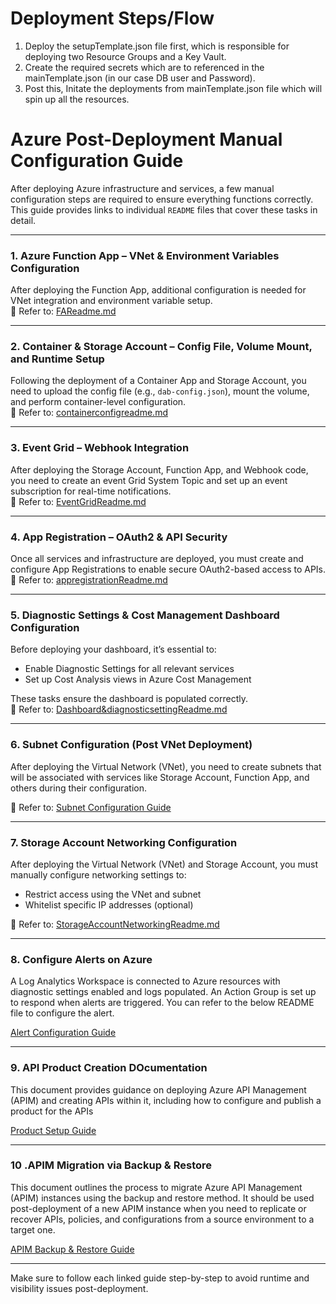 # Deployment Steps/Flow
1. Deploy the setupTemplate.json file first, which is responsible for deploying two Resource Groups and a Key Vault.
2. Create the required secrets which are to referenced in the mainTemplate.json (in our case DB user and Password).
3. Post this, Initate the deployments from mainTemplate.json file which will spin up all the resources.

#  Azure Post-Deployment Manual Configuration Guide

After deploying Azure infrastructure and services, a few manual configuration steps are required to ensure everything functions correctly. This guide provides links to individual `README` files that cover these tasks in detail.

---

### 1. Azure Function App – VNet & Environment Variables Configuration

After deploying the Function App, additional configuration is needed for VNet integration and environment variable setup.  
📄 Refer to: [FAReadme.md](./ReadmeFile/FAReadme.md)

---

### 2. Container & Storage Account – Config File, Volume Mount, and Runtime Setup

Following the deployment of a Container App and Storage Account, you need to upload the config file (e.g., `dab-config.json`), mount the volume, and perform container-level configuration.  
📄 Refer to: [containerconfigreadme.md](./ReadmeFile/containerconfigreadme.md)

---

### 3. Event Grid – Webhook Integration

After deploying the Storage Account, Function App, and Webhook code, you need to create an event Grid System Topic and set up an event subscription for real-time notifications.  
📄 Refer to: [EventGridReadme.md](./ReadmeFile/EventGridReadme.md)

---

### 4. App Registration – OAuth2 & API Security

Once all services and infrastructure are deployed, you must create and configure App Registrations to enable secure OAuth2-based access to APIs.  
📄 Refer to: [appregistrationReadme.md](./ReadmeFile/appregistrationReadme.md)

---

### 5. Diagnostic Settings & Cost Management Dashboard Configuration

Before deploying your dashboard, it’s essential to:

- Enable Diagnostic Settings for all relevant services
- Set up Cost Analysis views in Azure Cost Management

These tasks ensure the dashboard is populated correctly.  
📄 Refer to: [Dashboard&diagnosticsettingReadme.md](./ReadmeFile/Dashboard%26diagnosticsettingReadme.md)

---

### 6.  Subnet Configuration (Post VNet Deployment)

After deploying the Virtual Network (VNet), you need to create subnets that will be associated with services like Storage Account, Function App, and others during their configuration.

📄 Refer to: [Subnet Configuration Guide](./ReadmeFile/subnetreadme.md)

---

### 7. Storage Account Networking Configuration

After deploying the Virtual Network (VNet) and Storage Account, you must manually configure networking settings to:

- Restrict access using the VNet and subnet
- Whitelist specific IP addresses (optional)

📄 Refer to: [StorageAccountNetworkingReadme.md](./ReadmeFile/StorageAccountNetworkingReadme.md)

---

### 8. Configure Alerts on Azure
A Log Analytics Workspace is connected to Azure resources with diagnostic settings enabled and logs populated. An Action Group is set up to respond when alerts are triggered.
You can refer to the below README file to configure the alert.

[Alert Configuration Guide](ReadmeFile/alertreadme.md)

---

### 9. API Product Creation DOcumentation 
This document provides guidance on deploying Azure API Management (APIM) and creating APIs within it, including how to configure and publish a product for the APIs

[Product Setup Guide](ReadmeFile/APIProductCreationReadme.md)

---

### 10 .APIM Migration via Backup & Restore

This document outlines the process to migrate Azure API Management (APIM) instances using the backup and restore method. It should be used post-deployment of a new APIM instance when you need to replicate or recover APIs, policies, and configurations from a source environment to a target one.


[APIM Backup & Restore Guide](ReadmeFile/APIMBackup&RestoreReadme.md)

---


Make sure to follow each linked guide step-by-step to avoid runtime and visibility issues post-deployment. 

